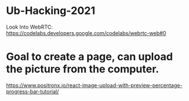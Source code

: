 # Ub-Hacking-2021

Look Into WebRTC:
https://codelabs.developers.google.com/codelabs/webrtc-web#0


# Goal to create a page, can upload the picture from the computer.

https://www.positronx.io/react-image-upload-with-preview-percentage-progress-bar-tutorial/

